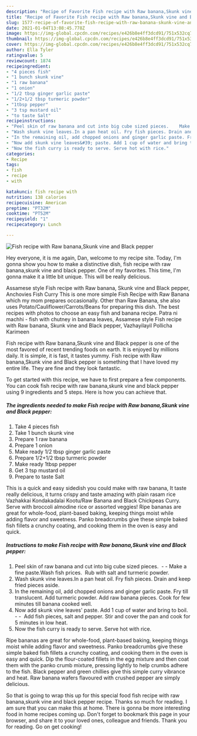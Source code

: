 ```yaml
---
description: "Recipe of Favorite Fish recipe with Raw banana,Skunk vine and Black pepper"
title: "Recipe of Favorite Fish recipe with Raw banana,Skunk vine and Black pepper"
slug: 1577-recipe-of-favorite-fish-recipe-with-raw-banana-skunk-vine-and-black-pepper
date: 2021-01-04T13:08:45.778Z
image: https://img-global.cpcdn.com/recipes/e426b8e4ff3dcd91/751x532cq70/fish-recipe-with-raw-bananaskunk-vine-and-black-pepper-recipe-main-photo.jpg
thumbnail: https://img-global.cpcdn.com/recipes/e426b8e4ff3dcd91/751x532cq70/fish-recipe-with-raw-bananaskunk-vine-and-black-pepper-recipe-main-photo.jpg
cover: https://img-global.cpcdn.com/recipes/e426b8e4ff3dcd91/751x532cq70/fish-recipe-with-raw-bananaskunk-vine-and-black-pepper-recipe-main-photo.jpg
author: Ella Tyler
ratingvalue: 5
reviewcount: 1874
recipeingredient:
- "4 pieces fish"
- "1 bunch skunk vine"
- "1 raw banana"
- "1 onion"
- "1/2 tbsp ginger garlic paste"
- "1/2+1/2 tbsp turmeric powder"
- "1tbsp pepper"
- "3 tsp mustard oil"
- "to taste Salt"
recipeinstructions:
- "Peel skin of raw banana and cut into big cube sized pieces.    Make a fine paste.Wash fish prices.  Rub with salt and turmeric powder."
- "Wash skunk vine leaves.In a pan heat oil. Fry fish pieces. Drain and keep fried pieces aside."
- "In the remaining oil, add chopped onions and ginger garlic paste. Fry till translucent. Add turmeric powder. Add raw banana pieces. Cook for few minutes till banana cooked well."
- "Now add skunk vine leaves&#39; paste. Add 1 cup of water and bring to boil.   Add fish pieces, salt and pepper. Stir and cover the pan and cook for 5 minutes in low heat."
- "Now the fish curry is ready to serve. Serve hot with rice."
categories:
- Recipe
tags:
- fish
- recipe
- with

katakunci: fish recipe with 
nutrition: 138 calories
recipecuisine: American
preptime: "PT32M"
cooktime: "PT52M"
recipeyield: "1"
recipecategory: Lunch

---
```



![Fish recipe with Raw banana,Skunk vine and Black pepper](https://img-global.cpcdn.com/recipes/e426b8e4ff3dcd91/751x532cq70/fish-recipe-with-raw-bananaskunk-vine-and-black-pepper-recipe-main-photo.jpg)

Hey everyone, it is me again, Dan, welcome to my recipe site. Today, I'm gonna show you how to make a distinctive dish, fish recipe with raw banana,skunk vine and black pepper. One of my favorites. This time, I'm gonna make it a little bit unique. This will be really delicious.

Assamese style Fish recipe with Raw banana, Skunk vine and Black pepper, Anchovies Fish Curry This is one more simple Fish Recipe with Raw Banana which my mom prepares occasionally. Other than Raw Banana, she also uses Potato/Cauliflower/Carrots/Beans for preparing this dish. The best recipes with photos to choose an easy fish and banana recipe. Patra ni machhi - fish with chutney in banana leaves, Assamese style Fish recipe with Raw banana, Skunk vine and Black pepper, Vazhayilayil Pollicha Karimeen

Fish recipe with Raw banana,Skunk vine and Black pepper is one of the most favored of recent trending foods on earth. It is enjoyed by millions daily. It is simple, it is fast, it tastes yummy. Fish recipe with Raw banana,Skunk vine and Black pepper is something that I have loved my entire life. They are fine and they look fantastic.


To get started with this recipe, we have to first prepare a few components. You can cook fish recipe with raw banana,skunk vine and black pepper using 9 ingredients and 5 steps. Here is how you can achieve that.

<!--inarticleads1-->

##### The ingredients needed to make Fish recipe with Raw banana,Skunk vine and Black pepper:

1. Take 4 pieces fish
1. Take 1 bunch skunk vine
1. Prepare 1 raw banana
1. Prepare 1 onion
1. Make ready 1/2 tbsp ginger garlic paste
1. Prepare 1/2+1/2 tbsp turmeric powder
1. Make ready 1tbsp pepper
1. Get 3 tsp mustard oil
1. Prepare to taste Salt


This is a quick and easy sidedish you could make with raw banana, It taste really delicious, it turns crispy and taste amazing with plain rasam rice Vazhakkai Kondakadalai Kootu/Raw Banana and Black Chickpeas Curry. Serve with broccoli almodine rice or assorted veggies! Ripe bananas are great for whole-food, plant-based baking, keeping things moist while adding flavor and sweetness. Panko breadcrumbs give these simple baked fish fillets a crunchy coating, and cooking them in the oven is easy and quick. 

<!--inarticleads2-->

##### Instructions to make Fish recipe with Raw banana,Skunk vine and Black pepper:

1. Peel skin of raw banana and cut into big cube sized pieces.  -  -  Make a fine paste.Wash fish prices.  Rub with salt and turmeric powder.
1. Wash skunk vine leaves.In a pan heat oil. Fry fish pieces. Drain and keep fried pieces aside.
1. In the remaining oil, add chopped onions and ginger garlic paste. Fry till translucent. Add turmeric powder. Add raw banana pieces. Cook for few minutes till banana cooked well.
1. Now add skunk vine leaves&#39; paste. Add 1 cup of water and bring to boil. -  -  Add fish pieces, salt and pepper. Stir and cover the pan and cook for 5 minutes in low heat.
1. Now the fish curry is ready to serve. Serve hot with rice.


Ripe bananas are great for whole-food, plant-based baking, keeping things moist while adding flavor and sweetness. Panko breadcrumbs give these simple baked fish fillets a crunchy coating, and cooking them in the oven is easy and quick. Dip the flour-coated fillets in the egg mixture and then coat them with the panko crumb mixture, pressing lightly to help crumbs adhere to the fish. Black pepper and green chillies give this simple curry vibrance and heat. Raw banana wafers flavoured with crushed pepper are simply delicious. 

So that is going to wrap this up for this special food fish recipe with raw banana,skunk vine and black pepper recipe. Thanks so much for reading. I am sure that you can make this at home. There is gonna be more interesting food in home recipes coming up. Don't forget to bookmark this page in your browser, and share it to your loved ones, colleague and friends. Thank you for reading. Go on get cooking!
